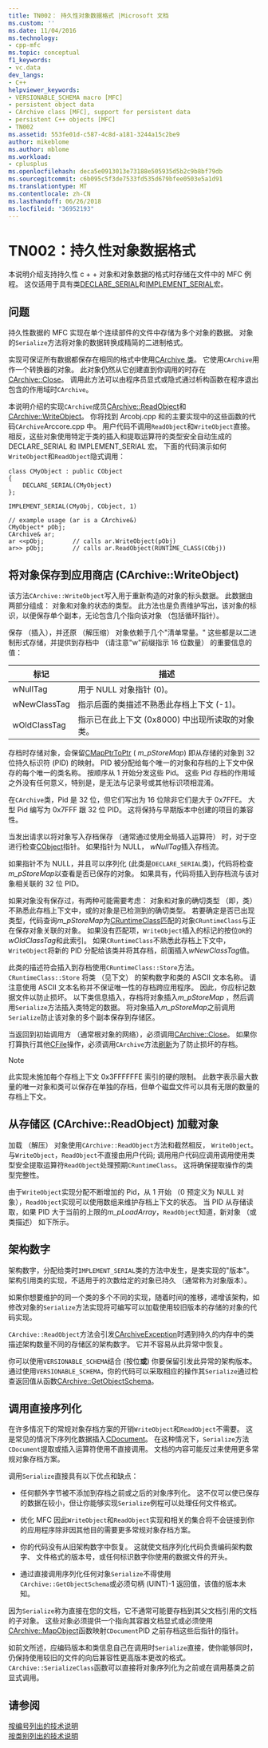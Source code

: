 ```yaml
---
title: TN002： 持久性对象数据格式 |Microsoft 文档
ms.custom: ''
ms.date: 11/04/2016
ms.technology:
- cpp-mfc
ms.topic: conceptual
f1_keywords:
- vc.data
dev_langs:
- C++
helpviewer_keywords:
- VERSIONABLE_SCHEMA macro [MFC]
- persistent object data
- CArchive class [MFC], support for persistent data
- persistent C++ objects [MFC]
- TN002
ms.assetid: 553fe01d-c587-4c8d-a181-3244a15c2be9
author: mikeblome
ms.author: mblome
ms.workload:
- cplusplus
ms.openlocfilehash: deca5e0913013e73188e505935d5b2c9b8bf79db
ms.sourcegitcommit: c6b095c5f3de7533fd535d679bfee0503e5a1d91
ms.translationtype: MT
ms.contentlocale: zh-CN
ms.lasthandoff: 06/26/2018
ms.locfileid: "36952193"
---
```

# <a name="tn002-persistent-object-data-format"></a>TN002：持久性对象数据格式
本说明介绍支持持久性 c + + 对象和对象数据的格式时存储在文件中的 MFC 例程。 这仅适用于具有类[DECLARE_SERIAL](../mfc/reference/run-time-object-model-services.md#declare_serial)和[IMPLEMENT_SERIAL](../mfc/reference/run-time-object-model-services.md#implement_serial)宏。  
  
## <a name="the-problem"></a>问题  
 持久性数据的 MFC 实现在单个连续部件的文件中存储为多个对象的数据。 对象的`Serialize`方法将对象的数据转换成精简的二进制格式。  
  
 实现可保证所有数据都保存在相同的格式中使用[CArchive 类](../mfc/reference/carchive-class.md)。 它使用`CArchive`用作一个转换器的对象。 此对象仍然从它创建直到你调用的时存在[CArchive::Close](../mfc/reference/carchive-class.md#close)。 调用此方法可以由程序员显式或隐式通过析构函数在程序退出包含的作用域时`CArchive`。  
  
 本说明介绍的实现`CArchive`成员[CArchive::ReadObject](../mfc/reference/carchive-class.md#readobject)和[CArchive::WriteObject](../mfc/reference/carchive-class.md#writeobject)。 你将找到 Arcobj.cpp 和的主要实现中的这些函数的代码`CArchive`Arccore.cpp 中。 用户代码不调用`ReadObject`和`WriteObject`直接。 相反，这些对象使用特定于类的插入和提取运算符的类型安全自动生成的 DECLARE_SERIAL 和 IMPLEMENT_SERIAL 宏。 下面的代码演示如何`WriteObject`和`ReadObject`隐式调用：  
  
```  
class CMyObject : public CObject  
{  
    DECLARE_SERIAL(CMyObject) 
};  
 
IMPLEMENT_SERIAL(CMyObj, CObject, 1)  
 
// example usage (ar is a CArchive&)  
CMyObject* pObj;  
CArchive& ar;  
ar <<pObj;        // calls ar.WriteObject(pObj)  
ar>> pObj;        // calls ar.ReadObject(RUNTIME_CLASS(CObj))  
```  
  
## <a name="saving-objects-to-the-store-carchivewriteobject"></a>将对象保存到应用商店 (CArchive::WriteObject)  
 该方法`CArchive::WriteObject`写入用于重新构造的对象的标头数据。 此数据由两部分组成： 对象和对象的状态的类型。 此方法也是负责维护写出，该对象的标识，以便保存单个副本，无论包含几个指向该对象 （包括循环指针）。  
  
 保存 （插入），并还原 （解压缩） 对象依赖于几个"清单常量。" 这些都是以二进制形式存储，并提供到存档中 （请注意"w"前缀指示 16 位数量） 的重要信息的值：  
  
|标记|描述|  
|---------|-----------------|  
|wNullTag|用于 NULL 对象指针 (0)。|  
|wNewClassTag|指示后面的类描述不熟悉此存档上下文 (-1)。|  
|wOldClassTag|指示已在此上下文 (0x8000) 中出现所读取的对象类。|  
  
 存档时存储对象，会保留[CMapPtrToPtr](../mfc/reference/cmapptrtoptr-class.md) ( *m_pStoreMap*) 即从存储的对象到 32 位持久标识符 (PID) 的映射。 PID 被分配给每个唯一的对象和存档的上下文中保存的每个唯一的类名称。 按顺序从 1 开始分发这些 Pid。 这些 Pid 存档的作用域之外没有任何意义，特别是，是无法与记录号或其他标识项相混淆。  
  
 在`CArchive`类，Pid 是 32 位，但它们写出为 16 位除非它们是大于 0x7FFE。 大型 Pid 编写为 0x7FFF 跟 32 位 PID。 这将保持与早期版本中创建的项目的兼容性。  
  
 当发出请求以将对象写入存档保存 （通常通过使用全局插入运算符） 时，对于空进行检查[CObject](../mfc/reference/cobject-class.md)指针。 如果指针为 NULL， *wNullTag*插入存档流。  
  
 如果指针不为 NULL，并且可以序列化 (此类是`DECLARE_SERIAL`类)，代码将检查*m_pStoreMap*以查看是否已保存的对象。 如果具有，代码将插入到存档流与该对象相关联的 32 位 PID。  
  
 如果对象没有保存过，有两种可能需要考虑： 对象和对象的确切类型 （即，类） 不熟悉此存档上下文中，或的对象是已检测到的确切类型。 若要确定是否已出现类型，代码查询*m_pStoreMap*为[CRuntimeClass](../mfc/reference/cruntimeclass-structure.md)匹配的对象`CRuntimeClass`与正在保存对象关联的对象。 如果没有匹配项，`WriteObject`插入的标记的按位`OR`的*wOldClassTag*和此索引。 如果`CRuntimeClass`不熟悉此存档上下文中，`WriteObject`将新的 PID 分配给该类并将其存档，前面插入*wNewClassTag*值。  
  
 此类的描述符会插入到存档使用`CRuntimeClass::Store`方法。 `CRuntimeClass::Store` 将类 （见下文） 的架构数字和类的 ASCII 文本名称。 请注意使用 ASCII 文本名称并不保证唯一性的存档跨应用程序。 因此，你应标记数据文件以防止损坏。 以下类信息插入，存档将对象插入*m_pStoreMap* ，然后调用`Serialize`方法插入类特定的数据。 将对象插入*m_pStoreMap*之前调用`Serialize`防止该对象的多个副本保存到存储区。  
  
 当返回到初始调用方 （通常根对象的网络），必须调用[CArchive::Close](../mfc/reference/carchive-class.md#close)。 如果你打算执行其他[CFile](../mfc/reference/cfile-class.md)操作，必须调用`CArchive`方法[刷新](../mfc/reference/carchive-class.md#flush)为了防止损坏的存档。  
  
> [!NOTE]
>  此实现未施加每个存档上下文 0x3FFFFFFE 索引的硬的限制。 此数字表示最大数量的唯一对象和类可以保存在单独的存档，但单个磁盘文件可以具有无限的数量的存档上下文。  
  
## <a name="loading-objects-from-the-store-carchivereadobject"></a>从存储区 (CArchive::ReadObject) 加载对象  
 加载 （解压） 对象使用`CArchive::ReadObject`方法和截然相反， `WriteObject`。 与`WriteObject`，`ReadObject`不直接由用户代码; 调用用户代码应调用调用使用类型安全提取运算符`ReadObject`处理预期`CRuntimeClass`。 这将确保提取操作的类型完整性。  
  
 由于`WriteObject`实现分配不断增加的 Pid，从 1 开始 （0 预定义为 NULL 对象），`ReadObject`实现可以使用数组来维护存档上下文的状态。 当 PID 从存储读取，如果 PID 大于当前的上限的*m_pLoadArray*，`ReadObject`知道，新对象 （或类描述） 如下所示。  
  
## <a name="schema-numbers"></a>架构数字  
 架构数字，分配给类时`IMPLEMENT_SERIAL`类的方法中发生，是类实现的"版本"。 架构引用类的实现，不适用于的次数给定的对象已持久 （通常称为对象版本）。  
  
 如果你想要维护的同一个类的多个不同的实现，随着时间的推移，递增该架构，如修改对象的`Serialize`方法实现将可编写可以加载使用较旧版本的存储的对象的代码实现。  
  
 `CArchive::ReadObject`方法会引发[CArchiveException](../mfc/reference/carchiveexception-class.md)时遇到持久的内存中的类描述架构数量不同的存储区的架构数字。 它并不容易从此异常中恢复。  
  
 你可以使用`VERSIONABLE_SCHEMA`结合 (按位**或**) 你要保留引发此异常的架构版本。 通过使用`VERSIONABLE_SCHEMA`，你的代码可以采取相应的操作其`Serialize`通过检查返回值从函数[CArchive::GetObjectSchema](../mfc/reference/carchive-class.md#getobjectschema)。  
  
## <a name="calling-serialize-directly"></a>调用直接序列化  
 在许多情况下的常规对象存档方案的开销`WriteObject`和`ReadObject`不需要。 这是常见的情况下序列化数据插入[CDocument](../mfc/reference/cdocument-class.md)。 在这种情况下，`Serialize`方法`CDocument`提取或插入运算符使用不直接调用。 文档的内容可能反过来使用更多常规对象存档方案。  
  
 调用`Serialize`直接具有以下优点和缺点：  
  
-   任何额外字节被不添加到存档之前或之后的对象序列化。 这不仅可以使已保存的数据在较小，但让你能够实现`Serialize`例程可以处理任何文件格式。  
  
-   优化 MFC 因此`WriteObject`和`ReadObject`实现和相关的集合将不会链接到你的应用程序除非因其他目的需要更多常规对象存档方案。  
  
-   你的代码没有从旧架构数字中恢复。 这就使文档序列化代码负责编码架构数字、 文件格式的版本号，或任何标识数字你使用的数据文件的开头。  
  
-   通过直接调用序列化任何对象`Serialize`不得使用`CArchive::GetObjectSchema`或必须句柄 (UINT)-1 返回值，该值的版本未知。  
  
 因为`Serialize`称为直接在您的文档，它不通常可能要存档到其父文档引用的文档的子对象。 这些对象必须提供一个指向其容器文档显式或必须使用[CArchive::MapObject](../mfc/reference/carchive-class.md#mapobject)函数映射`CDocument`PID 之前存档这些后指针的指针。  
  
 如前文所述，应编码版本和类信息自己在调用时`Serialize`直接，使你能够同时，仍保持使用较旧的文件的向后兼容性更高版本更改的格式。 `CArchive::SerializeClass`函数可以直接将对象序列化为之前或在调用基类之前显式调用。  
  
## <a name="see-also"></a>请参阅  
 [按编号列出的技术说明](../mfc/technical-notes-by-number.md)   
 [按类别列出的技术说明](../mfc/technical-notes-by-category.md)

